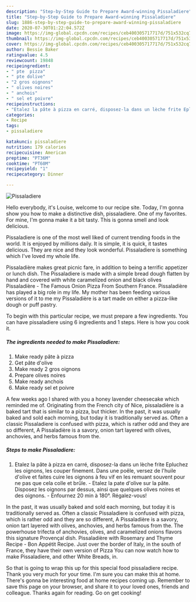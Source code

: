 ```yaml
---
description: "Step-by-Step Guide to Prepare Award-winning Pissaladiere"
title: "Step-by-Step Guide to Prepare Award-winning Pissaladiere"
slug: 1886-step-by-step-guide-to-prepare-award-winning-pissaladiere
date: 2020-07-30T01:22:04.572Z
image: https://img-global.cpcdn.com/recipes/ceb400305717717d/751x532cq70/pissaladiere-photo-principale-de-la-recette.jpg
thumbnail: https://img-global.cpcdn.com/recipes/ceb400305717717d/751x532cq70/pissaladiere-photo-principale-de-la-recette.jpg
cover: https://img-global.cpcdn.com/recipes/ceb400305717717d/751x532cq70/pissaladiere-photo-principale-de-la-recette.jpg
author: Bessie Baker
ratingvalue: 4.5
reviewcount: 19848
recipeingredient:
- " pte  pizza"
- " pte dolive"
- "2 gros oignons"
- " olives noires"
- " anchois"
- " sel et poivre"
recipeinstructions:
- "Etalez la pâte à pizza en carré, disposez-la dans un lèche frite Epluchez les oignons, les couper finement. Dans une poêle, versez de l&#39;huile d&#39;olive et faites cuire les oignons à feu vif en les remuant souvent pour ne pas que cela colle et brûle. Etalez la pate d&#39;olive sur la pâte. Disposez les oignons par dessus, ainsi que quelques olives noires et des oignons. Enfournez 20 min à 180°. Régalez-vous!"
categories:
- Recipe
tags:
- pissaladiere

katakunci: pissaladiere 
nutrition: 179 calories
recipecuisine: American
preptime: "PT36M"
cooktime: "PT60M"
recipeyield: "1"
recipecategory: Dinner

---
```



![Pissaladiere](https://img-global.cpcdn.com/recipes/ceb400305717717d/751x532cq70/pissaladiere-photo-principale-de-la-recette.jpg)

Hello everybody, it's Louise, welcome to our recipe site. Today, I'm gonna show you how to make a distinctive dish, pissaladiere. One of my favorites. For mine, I'm gonna make it a bit tasty. This is gonna smell and look delicious.

Pissaladiere is one of the most well liked of current trending foods in the world. It is enjoyed by millions daily. It is simple, it is quick, it tastes delicious. They are nice and they look wonderful. Pissaladiere is something which I've loved my whole life.

Pissaladière makes great picnic fare, in addition to being a terrific appetizer or lunch dish. The Pissaladiere is made with a simple bread dough flatten by hand and covered with white caramelized onion and black olives Pissaladière - The Famous Onion Pizza From Southern France. Pissaladière has played a big role in my life. My mother has been feeding various versions of it to me my Pissaladière is a tart made on either a pizza-like dough or puff pastry.


To begin with this particular recipe, we must prepare a few ingredients. You can have pissaladiere using 6 ingredients and 1 steps. Here is how you cook it.

<!--inarticleads1-->

##### The ingredients needed to make Pissaladiere:

1. Make ready  pâte à pizza
1. Get  pâte d&#39;olive
1. Make ready 2 gros oignons
1. Prepare  olives noires
1. Make ready  anchois
1. Make ready  sel et poivre


A few weeks ago I shared with you a honey lavender cheesecake which reminded me of. Originating from the French city of Nice, pissaladière is a baked tart that is similar to a pizza, but thicker. In the past, it was usually baked and sold each morning, but today it is traditionally served as. Often a classic Pissaladiere is confused with pizza, which is rather odd and they are so different, A Pissaladière is a savory, onion tart layered with olives, anchovies, and herbs famous from the. 

<!--inarticleads2-->

##### Steps to make Pissaladiere:

1. Etalez la pâte à pizza en carré, disposez-la dans un lèche frite Epluchez les oignons, les couper finement. Dans une poêle, versez de l&#39;huile d&#39;olive et faites cuire les oignons à feu vif en les remuant souvent pour ne pas que cela colle et brûle. - Etalez la pate d&#39;olive sur la pâte. Disposez les oignons par dessus, ainsi que quelques olives noires et des oignons. - Enfournez 20 min à 180°. Régalez-vous!


In the past, it was usually baked and sold each morning, but today it is traditionally served as. Often a classic Pissaladiere is confused with pizza, which is rather odd and they are so different, A Pissaladière is a savory, onion tart layered with olives, anchovies, and herbs famous from the. The powerhouse trifecta of anchovies, olives, and caramelized onions flavors this signature Provençal dish. Pissaladière with Rosemary and Thyme Recipe - Bon Appétit Recipe. Just over the border of Italy, in the south of France, they have their own version of Pizza You can now watch how to make Pissaladiere, and other White Breads, in. 

So that is going to wrap this up for this special food pissaladiere recipe. Thank you very much for your time. I'm sure you can make this at home. There's gonna be interesting food at home recipes coming up. Remember to save this page on your browser, and share it to your loved ones, friends and colleague. Thanks again for reading. Go on get cooking!
